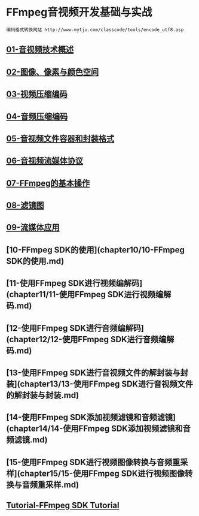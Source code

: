 # FFmpeg音视频开发基础与实战
    编码格式转换网站 http://www.mytju.com/classcode/tools/encode_utf8.asp
## [01-音视频技术概述](chapter01/01-音视频技术概述.md)
## [02-图像、像素与颜色空间](chapter02/02-图像、像素与颜色空间.md)
## [03-视频压缩编码](chapter03/03-视频压缩编码.md)
## [04-音频压缩编码](chapter04/04-音频压缩编码.md)
## [05-音视频文件容器和封装格式](chapter05/05-音视频文件容器和封装格式.md)
## [06-音视频流媒体协议](chapter06/06-音视频流媒体协议.md)
## [07-FFmpeg的基本操作](chapter07/07-FFmpeg的基本操作.md)
## [08-滤镜图](chapter08/08-滤镜图.md)
## [09-流媒体应用](chapter09/09-流媒体应用.md)
## [10-FFmpeg SDK的使用](chapter10/10-FFmpeg SDK的使用.md)
## [11-使用FFmpeg SDK进行视频编解码](chapter11/11-使用FFmpeg SDK进行视频编解码.md)
## [12-使用FFmpeg SDK进行音频编解码](chapter12/12-使用FFmpeg SDK进行音频编解码.md)
## [13-使用FFmpeg SDK进行音视频文件的解封装与封装](chapter13/13-使用FFmpeg SDK进行音视频文件的解封装与封装.md)
## [14-使用FFmpeg SDK添加视频滤镜和音频滤镜](chapter14/14-使用FFmpeg SDK添加视频滤镜和音频滤镜.md)
## [15-使用FFmpeg SDK进行视频图像转换与音频重采样](chapter15/15-使用FFmpeg SDK进行视频图像转换与音频重采样.md)

## [Tutorial-FFmpeg SDK Tutorial](Tutorial/README.md)